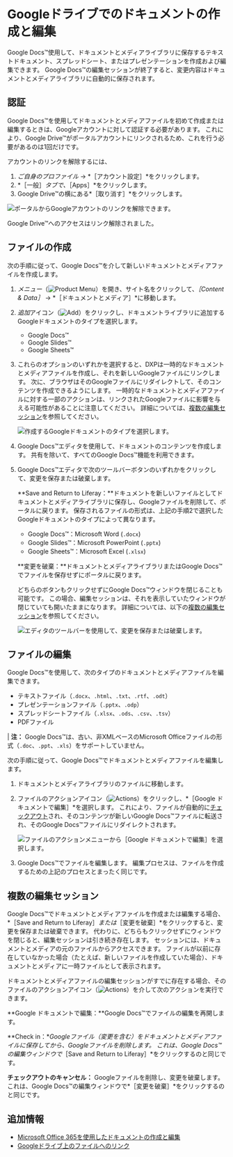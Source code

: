 # Googleドライブでのドキュメントの作成と編集

Google Docs&trade;使用して、ドキュメントとメディアライブラリに保存するテキストドキュメント、スプレッドシート、またはプレゼンテーションを作成および編集できます。  Google Docs&trade;の編集セッションが終了すると、変更内容はドキュメントとメディアライブラリに自動的に保存されます。

## 認証

Google Docs&trade;を使用してドキュメントとメディアファイルを初めて作成または編集するときは、Googleアカウントに対して認証する必要があります。 これにより、Google Drive&trade;がポータルアカウントにリンクされるため、これを行う必要があるのは1回だけです。

アカウントのリンクを解除するには、

1. *ご自身のプロファイル* &rarr; *［アカウント設定］*をクリックします。
1. *［一般］*タブで、*［Apps］*をクリックします。
1. Google Drive&trade;の横にある*［取り消す］*をクリックします。

![ポータルからGoogleアカウントのリンクを解除できます。](./creating-and-editing-documents-with-google-drive/images/01.png)

Google Drive&trade;へのアクセスはリンク解除されました。

## ファイルの作成

次の手順に従って、Google Docs&trade;を介して新しいドキュメントとメディアファイルを作成します。

1. *メニュー*（![Product Menu](../../../../images/icon-menu.png)）を開き、サイト名をクリックして、*［Content & Data］* &rarr; *［ドキュメントとメディア］*に移動します。
1. *追加*アイコン（![Add](../../../../images/icon-add.png)）をクリックし、ドキュメントライブラリに追加するGoogleドキュメントのタイプを選択します。

    * Google Docs&trade;
    * Google Slides&trade;
    * Google Sheets&trade;

1. これらのオプションのいずれかを選択すると、DXPは一時的なドキュメントとメディアファイルを作成し、それを新しいGoogleファイルにリンクします。 次に、ブラウザはそのGoogleファイルにリダイレクトして、そのコンテンツを作成できるようにします。 一時的なドキュメントとメディアファイルに対する一部のアクションは、リンクされたGoogleファイルに影響を与える可能性があることに注意してください。 詳細については、[複数の編集セッション](#multiple-editing-sessions)を参照してください。

    ![作成するGoogleドキュメントのタイプを選択します。](./creating-and-editing-documents-with-google-drive/images/02.png)

1. Google Docs&trade;エディタを使用して、ドキュメントのコンテンツを作成します。 共有を除いて、すべてのGoogle Docs&trade;機能を利用できます。

1. Google Docs&trade;エディタで次のツールバーボタンのいずれかをクリックして、変更を保存または破棄します。

    **Save and Return to Liferay：**ドキュメントを新しいファイルとしてドキュメントとメディアライブラリに保存し、Googleファイルを削除して、ポータルに戻ります。 保存されるファイルの形式は、上記の手順2で選択したGoogleドキュメントのタイプによって異なります。

    * Google Docs&trade;：Microsoft Word (`.docx`)
    * Google Slides&trade;：Microsoft PowerPoint (`.pptx`)
    * Google Sheets&trade;：Microsoft Excel (`.xlsx`)

    **変更を破棄：**ドキュメントとメディアライブラリまたはGoogle Docs&trade;でファイルを保存せずにポータルに戻ります。

    どちらのボタンもクリックせずにGoogle Docs&trade;ウィンドウを閉じることも可能です。 この場合、編集セッションは、それを表示していたウィンドウが閉じていても開いたままになります。 詳細については、以下の[複数の編集セッション](#multiple-editing-sessions)を参照してください。

    ![エディタのツールバーを使用して、変更を保存または破棄します。](./creating-and-editing-documents-with-google-drive/images/03.png)

## ファイルの編集

Google Docs&trade;を使用して、次のタイプのドキュメントとメディアファイルを編集できます。

* テキストファイル（`.docx`、`.html`、`.txt`、`.rtf`、`.odt`）
* プレゼンテーションファイル（`.pptx`、`.odp`）
* スプレッドシートファイル（`.xlsx`、`.ods`、`.csv`、`.tsv`）
* PDFファイル

| **注：** Google Docs&trade;は、古い、非XMLベースのMicrosoft Officeファイルの形式（`.doc`、`.ppt`、`.xls`）をサポートしていません。

次の手順に従って、Google Docs&trade;でドキュメントとメディアファイルを編集します。

1. ドキュメントとメディアライブラリのファイルに移動します。
1. ファイルのアクションアイコン（![Actions](../../../../images/icon-actions.png)）をクリックし、*［Google ドキュメントで編集］*を選択します。 これにより、ファイルが自動的に[チェックアウト](../../publishing-and-sharing/managing-document-access/managing-document-changes-with-checkout.md)され、そのコンテンツが新しいGoogle Docs&trade;ファイルに転送され、そのGoogle Docs&trade;ファイルにリダイレクトされます。

    ![ファイルのアクションメニューから［Google ドキュメントで編集］を選択します。](./creating-and-editing-documents-with-google-drive/images/04.png)

1. Google Docs&trade;でファイルを編集します。 編集プロセスは、ファイルを作成するための上記のプロセスとまったく同じです。

## 複数の編集セッション

Google Docs&trade;でドキュメントとメディアファイルを作成または編集する場合、*［Save and Return to Liferay］*または*［変更を破棄］*をクリックすると、変更を保存または破棄できます。 代わりに、どちらもクリックせずにウィンドウを閉じると、編集セッションは引き続き存在します。 セッションには、ドキュメントとメディアの元のファイルからアクセスできます。 ファイルが以前に存在していなかった場合（たとえば、新しいファイルを作成していた場合）、ドキュメントとメディアに一時ファイルとして表示されます。

ドキュメントとメディアファイルの編集セッションがすでに存在する場合、そのファイルのアクションアイコン（![Actions](../../../../images/icon-actions.png)）を介して次のアクションを実行できます。

**Google ドキュメントで編集：**Google Docs&trade;でファイルの編集を再開します。

**Check in：**Googleファイル（変更を含む）をドキュメントとメディアファイルに保存してから、Googleファイルを削除します。 これは、Google Docs&trade;の編集ウィンドウで*［Save and Return to Liferay］*をクリックするのと同じです。

**チェックアウトのキャンセル：** Googleファイルを削除し、変更を破棄します。 これは、Google Docs&trade;の編集ウィンドウで*［変更を破棄］*をクリックするのと同じです。

## 追加情報

* [Microsoft Office 365を使用したドキュメントの作成と編集](./creating-and-editing-documents-with-microsoft-office-365.md)
* [Googleドライブ上のファイルへのリンク](../linking-to-files-on-google-drive.md)
